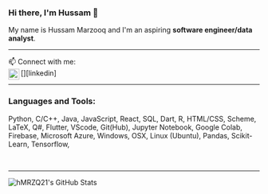 ### Hi there, I'm Hussam 🫡 <br> <!-- link to porfolio site -->
My name is Hussam Marzooq and I'm an aspiring **software engineer/data analyst**.

<!--
I'm a Husband, Father, Developer, and Teacher!

- 🔭 I’m currently working on 
- 🌱 I’m currently learning everything [laughing emojis]
- 👯 I’m looking to collaborate with other developers on projects/jobs
- ⚡ Fun fact: I love cooking and gaming

- 2024 goals: Contribute more to Open Source projects
- 🤔 I’m looking for help with ...
- 💬 Ask me about ...
-->
<hr>
📫 Connect with me: <br>
[<img align="left" alt="hMRZQ21 | LinkedIn" width="22px" src="https:cdn.jsdelivr.net/npm/simple-icons@v3/icons.svg"/>][linkedin]
<!-- portfolio, YT -->
<br><hr>

### Languages and Tools: <br>
Python, C/C++, Java, JavaScript, React, SQL, Dart, R, HTML/CSS, Scheme, LaTeX, Q#,
Flutter, VScode, Git(Hub), Jupyter Notebook, Google Colab, Firebase, Microsoft Azure, Windows, OSX, Linux (Ubuntu), Pandas, Scikit-Learn, Tensorflow,
<!-- others missing too. use images for them -->

<br><hr>
<img align="left" alt="hMRZQ21's GitHub Stats" src="https://github-readme-stats.vercel.app/api?username=hMRZQ21&show_icons=true&hide_border=true"/>

[linkedin]: https://www.linkedin.com/in/hussam-m/
<!-- ### Blog Posts -->
<!-- BLOG-POST-LIST:START -->
<!-- BLOG-POST-LIST:END -->

<!-- YT video for GitHub readme customizations:
https://www.youtube.com/watch?v=ECuqb5Tv9qI -->

<!--
![Top Langs](https://github-readme-stats.vercel.app/api/top-langs/?username=hMRZQ21&theme=transparent)
![Anurag's GitHub stats](https://github-readme-stats.vercel.app/api?username=hMRZQ21&show_icons=true&theme=transparent)
-->
